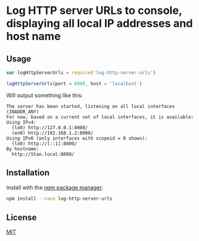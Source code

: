 # Log HTTP server URLs to console, displaying all local IP addresses and host name

## Usage

```javascript
var logHttpServerUrls = require('log-http-server-urls')

logHttpServerUrls(port = 8000, host = 'localhost')
```

Will output something like this:

```
The server has been started, listening on all local interfaces (INADDR_ANY)
For now, based on a current set of local interfaces, it is available:
Using IPv4:
  (lo0) http://127.0.0.1:8000/
  (en0) http://192.168.1.2:8000/
Using IPv6 (only interfaces with scopeid = 0 shown):
  (lo0) http://[::1]:8000/
By hostname:
  http://Stan.local:8000/
```

## Installation

Install with the [npm package manager](https://github.com/npm/npm):

```bash
npm install --save log-http-server-urls
```

## License
[MIT](LICENSE)

